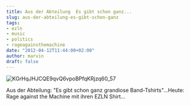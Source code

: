 ```yaml
---
title: Aus der Abteilung  Es gibt schon ganz...
slug: aus-der-abteilung-es-gibt-schon-ganz
tags:
- ezln
- music
- politics
- rageagainsthemachine
date: "2012-04-12T11:44:00+02:00"
author: marvin
draft: false
---
```

![KGrHqJHJCQE9qvQ6vpoBPfqKRjzq60_57](/images/KGrHqJHJCQE9qvQ6vpoBPfqKRjzq60_57.jpg)

Aus der Abteilung: "Es gibt schon ganz grandiose Band-Tshirts"...Heute:
Rage against the Machine mit ihren
<a hre="http://de.wikipedia.org/wiki/Zapatistische_Armee_der_Nationalen_Befreiung">EZLN</a>
Shirt...